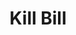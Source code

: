 ---
includes:
  - security

title: Kill Bill

language_tabs:
   - shell
   - java
   - ruby
   - python

search: true

---